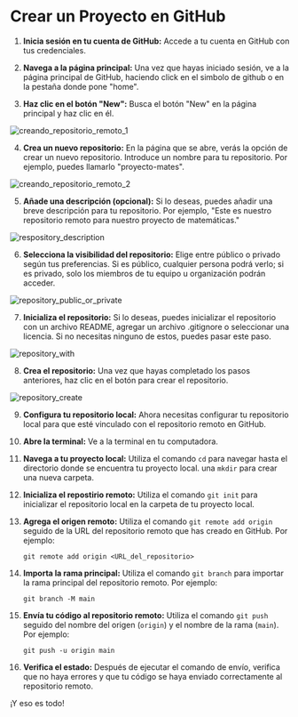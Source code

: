 # Crear un Proyecto en GitHub


1. **Inicia sesión en tu cuenta de GitHub:** Accede a tu cuenta en GitHub con tus credenciales.

2. **Navega a la página principal:** Una vez que hayas iniciado sesión, ve a la página principal de GitHub, haciendo click en el simbolo de github o en la pestaña donde pone "home".

3. **Haz clic en el botón "New":** Busca el botón "New" en la página principal y haz clic en él.

![creando_repositorio_remoto_1]()

4. **Crea un nuevo repositorio:** En la página que se abre, verás la opción de crear un nuevo repositorio. Introduce un nombre para tu repositorio. Por ejemplo, puedes llamarlo "proyecto-mates".

![creando_repositorio_remoto_2]()

5. **Añade una descripción (opcional):** Si lo deseas, puedes añadir una breve descripción para tu repositorio. Por ejemplo, "Este es nuestro repositorio remoto para nuestro proyecto de matemáticas."

![respository_description]()

6. **Selecciona la visibilidad del repositorio:** Elige entre público o privado según tus preferencias. Si es público, cualquier persona podrá verlo; si es privado, solo los miembros de tu equipo u organización podrán acceder.

![repository_public_or_private]()

7. **Inicializa el repositorio:** Si lo deseas, puedes inicializar el repositorio con un archivo README, agregar un archivo .gitignore o seleccionar una licencia. Si no necesitas ninguno de estos, puedes pasar este paso.

![repository_with]()

8. **Crea el repositorio:** Una vez que hayas completado los pasos anteriores, haz clic en el botón para crear el repositorio.

![repository_create]()

9. **Configura tu repositorio local:** Ahora necesitas configurar tu repositorio local para que esté vinculado con el repositorio remoto en GitHub.


10. **Abre la terminal:** Ve a la terminal en tu computadora.

11. **Navega a tu proyecto local:** Utiliza el comando `cd` para navegar hasta el directorio donde se encuentra tu proyecto local. una `mkdir` para crear una nueva carpeta.

12. **Inicializa el repostirio remoto:** Utiliza el comando `git init` para inicializar el repositorio local en la carpeta de tu proyecto local.

12. **Agrega el origen remoto:** Utiliza el comando `git remote add origin` seguido de la URL del repositorio remoto que has creado en GitHub. Por ejemplo:
    ```
    git remote add origin <URL_del_repositorio>
    ```

13. **Importa la rama principal:** Utiliza el comando `git branch` para importar la rama principal del repositorio remoto. Por ejemplo:
    ```
    git branch -M main
    ```

14. **Envía tu código al repositorio remoto:** Utiliza el comando `git push` seguido del nombre del origen (`origin`) y el nombre de la rama (`main`). Por ejemplo:
    ```
    git push -u origin main
    ```

15. **Verifica el estado:** Después de ejecutar el comando de envío, verifica que no haya errores y que tu código se haya enviado correctamente al repositorio remoto.

¡Y eso es todo!
